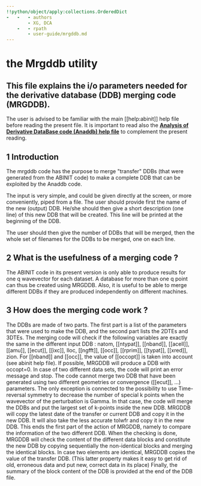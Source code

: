 ```yaml
---
!!python/object/apply:collections.OrderedDict
-   -   - authors
        - XG, DCA
    -   - rpath
        - user-guide/mrgddb.md
---
```


# the Mrgddb utility  

## This file explains the i/o parameters needed for the derivative database (DDB) merging code (MRGDDB).  

  
The user is advised to be familiar with the main [[help:abinit]] help file
before reading the present file. It is important to read also the [**Analysis
of Derivative DataBase code (Anaddb) help file**](help_anaddb.html) to
complement the present reading.


## 1 Introduction

  
The mrgddb code has the purpose to merge "transfer" DDBs (that were generated
from the ABINIT code) to make a complete DDB that can be exploited by the
Anaddb code.

The input is very simple, and could be given directly at the screen, or more
conveniently, piped from a file. The user should provide first the name of the
new (output) DDB. He/she should then give a short description (one line) of
this new DDB that will be created. This line will be printed at the beginning
of the DDB.

The user should then give the number of DDBs that will be merged, then the
whole set of filenames for the DDBs to be merged, one on each line.



## 2 What is the usefulness of a merging code ?

  
The ABINIT code in its present version is only able to produce results for one
q wavevector for each dataset. A database for more than one q point can thus
be created using MRGDDB. Also, it is useful to be able to merge different DDBs
if they are produced independently on different machines.



## 3 How does the merging code work ?

  
The DDBs are made of two parts. The first part is a list of the parameters
that were used to make the DDB, and the second part lists the 2DTEs and 3DTEs.
The merging code will check if the following variables are exactly the same in
the different input DDB : natom, [[ntypat]], [[nband]], [[acell]], [[amu]],
[[ecut]], [[ixc]], lloc, [[ngfft]], [[occ]], [[rprim]], [[typat]], [[xred]],
zion. For [[nband]] and [[occ]], the value of [[occopt]] is taken into account
(see abinit help file). If possible, MRGDDB will produce a DDB with occopt=0.
In case of two different data sets, the code will print an error message and
stop. The code cannot merge two DDB that have been generated using two
different geometries or convergence ([[ecut]], ...) parameters. The only
exception is connected to the possibility to use Time-reversal symmetry to
decrease the number of special k points when the wavevector of the
perturbation is Gamma. In that case, the code will merge the DDBs and put the
largest set of k-points inside the new DDB. MRGDDB will copy the latest date
of the transfer or current DDB and copy it in the new DDB. It will also take
the less accurate tolwfr and copy it in the new DDB. This ends the first part
of the action of MRGDDB, namely to compare the information of the two
different DDB. When the checking is done, MRGDDB will check the content of the
different data blocks and constitute the new DDB by copying sequentially the
non-identical blocks and merging the identical blocks. In case two elements
are identical, MRGDDB copies the value of the transfer DDB. (This latter
property makes it easy to get rid of old, erroneous data and put new, correct
data in its place) Finally, the summary of the block content of the DDB is
provided at the end of the DDB file.



